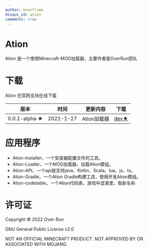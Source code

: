 ```yaml
---
author: beanflame
disqus_id: ation
comments: true
---
```



# Ation

Ation 是一个使用Minecraft-MOD加载器，主要作者是OverRun团队

# 下载

Ation 在官网支持在线下载

| 版本 | 时间 | 更新内容 | 下载 |
|-----|------|---------|--------|
| 0.0.1-alpha ★ | 2021-1-27 | Ation加载器 | [dev★](https://github.com/Over-Run/ation/archive/refs/tags/ation-0.0.1-20210127-alpha-dev.zip) |




# 应用程序
* Ation-Installer，一个安装器配置文件的工具。
* Ation-Loader，一个MOD加载器，加载Ation模组。
* Ation-API，一个api就支持java、Kotlin、Scala、lua、js、ts。
* Ation-Gradle，一个Ation Gradle构建工具，使用开发Ation模组。
* Ation-codetable，一个Ation代码表，游戏中混淆里，取新名称
















# 许可证

Copyright © 2022 Over-Run

GNU General Public License v2.0

NOT AN OFFICIAL MINECRAFT PRODUCT. NOT APPROVED BY OR ASSOCIATED WITH MOJANG.


